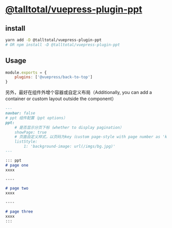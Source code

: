 # [@talltotal/vuepress-plugin-ppt](https://github.com/talltotal/vuepress-plugin-ppt)

## install
```bash
yarn add -D @talltotal/vuepress-plugin-ppt
# OR npm install -D @talltotal/vuepress-plugin-ppt
```

## Usage
```js
module.exports = {
    plugins: ['@vuepress/back-to-top'] 
}
```

另外，最好在组件外增个容器或自定义布局（Additionally, you can add a container or custom layout outside the component）

```md
---
navbar: false
# ppt 组件配置（ppt options）
ppt:
    # 是否显示分页下标（whether to display pagination）
    showPage: true
    # 页面自定义样式，以页码为key（custom page-style with page number as 'key'）
    listStyle:
        1: 'background-image: url(/imgs/bg.jpg)'
---

::: ppt
# page one
xxxx

----

# page two
xxxx

----

# page three
xxxx
:::
```
